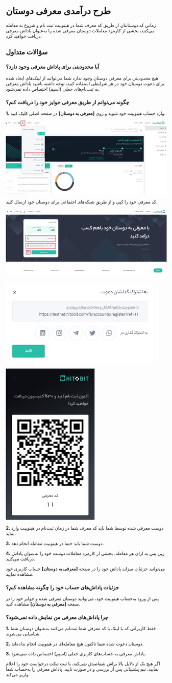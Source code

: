 # طرح درآمدی معرفی دوستان

زمانی که دوستانتان از طریق کد معرف شما در هیتوبیت ثبت نام و شروع به معامله می‌کنند، بخشی از کارمزد معاملات دوستان معرفی شده را به‌عنوان پاداش معرفی دریافت خواهید کرد.

## سؤالات متداول

### آیا محدودیتی برای پاداش معرفی وجود دارد؟

 هیچ محدودیتی برای معرفی دوستان وجود ندارد شما می‌توانید از لینک‌های ایجاد شده برای دعوت دوستان خود در هر شرایطی استفاده کنید، توجه داشته باشید پاداش معرفی به ثبت‌نام‌های جعلی (اسپم) اختصاص داده نمی‌شود.

### چگونه می‌توانم از طریق معرفی جوایز خود را دریافت کنم؟

**1.** وارد حساب هیتوبیت خود شوید و روی **[معرفی به دوستان]** در صفحه اصلی کلیک کنید.

![photo](Referral-Affiliate4.png)


کد معرفی خود را کپی و از طریق شبکه‌های اجتماعی برای دوستان خود ارسال کنید.

![photo](Referral-Affiliates1.png)

![photo](Referral-Affiliates2.png)

![photo](Referral-Affiliates3.png)


**2.**	دوست معرفی شده توسط شما باید کد معرف شما در زمان ثبت‌نام در هیتوبیت وارد نماید.

**3.**	دوست شما باید حتما در هیتوبیت معامله انجام دهد.

**4.**	زین پس به ازای هر معامله، بخشی از کارمزد معاملات دوست خود را به‌عنوان پاداش دریافت  می‌کنید.

می‌توانید جزئیات میزان پاداش خود را در صفحه **[معرفی به دوستان]** حساب کاربری خود مشاهده نمایید.

### جزئیات پاداش‌های حساب خود را چگونه مشاهده کنم؟

پس از ورود به‌حساب هیتوبیت خود، می‌توانید دوستان معرفی شده و جوایز خود را در صفحه **[معرفی به دوستان]** مشاهده کنید.

### چرا پاداش‌های معرفی من نمایش داده نمی‌شود؟

**1.**	فقط کاربرانی که با لینک یا کد معرفی شما ثبت‌انم می‌کنند به‌عنوان دوستان شما شناسایی می‌شوند.

**2.**	دوستان دعوت شده شما تاکنون هیچ معامله‌ای در هیتوبیت انجام نداده‌اند.

**3.**	پاداش معرفی به حساب‌های کاربری جعلی (اسپم) اختصاص داده نمی‌شود.

اگر هیچ یک از دلایل بالا براش شماصدق نمی‌کند، با ثبت تیکت درخواست خود را اعلام نمایید. تیم پشتیبانی پس از بررسی و در صورت تایید، پاداش معرفی را به‌حساب شما واریز می‌کند.
